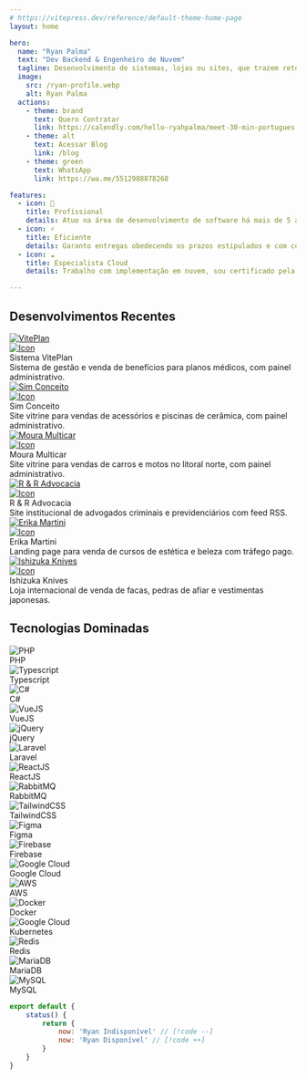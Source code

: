 ```yaml
---
# https://vitepress.dev/reference/default-theme-home-page
layout: home

hero:
  name: "Ryan Palma"
  text: "Dev Backend & Engenheiro de Nuvem"
  tagline: Desenvolvimento de sistemas, lojas ou sites, que trazem retornos significativos em seus negócios.
  image:
    src: /ryan-profile.webp
    alt: Ryan Palma
  actions:
    - theme: brand
      text: Quero Contratar
      link: https://calendly.com/hello-ryahpalma/meet-30-min-portugues
    - theme: alt
      text: Acessar Blog
      link: /blog
    - theme: green
      text: WhatsApp
      link: https://wa.me/5512988878268

features:
  - icon: 🚀
    title: Profissional
    details: Atuo na área de desenvolvimento de software há mais de 5 anos e já entreguei mais de 20 projetos completos.
  - icon: ⚡️
    title: Eficiente
    details: Garanto entregas obedecendo os prazos estipulados e com contratos jurídicos descomplicados.
  - icon: ☁️
    title: Especialista Cloud
    details: Trabalho com implementação em nuvem, sou certificado pela Google Cloud como Associate Cloud Engineer.

---
```


<section class="py-10">
  <div class="max-w-7xl">
    <h2>Desenvolvimentos Recentes</h2>
    <div class="mt-11 rounded-md gap-4 w-full grid grid-cols-1 sm:grid-cols-2 lg:grid-cols-3">
        <div class="rounded-lg bg-[#f7f7f7] dark:bg-[#202127]">
            <a target="_noblank" href="https://beneficios.viteplan.com.br/" class="w-full relative inline-block">
                <img src="/projects-viteplan.webp" alt="VitePlan"
                    class="w-full rounded-t-md transition duration-300 hover:blur-[2px]" />
                <div class="absolute top-2 right-2 p-1 bg-black/50 rounded">
                    <img src="/bx-link-external.svg" alt="Icon" class="w-4 h-4">
                </div>
            </a>
            <div class="p-6">
                <div class="mb-3 font-bold text-[#3c3c42] dark:text-[#deded5]">Sistema VitePlan</div>
                <div class="font-medium text-sm text-[#67676c] dark:text-[#98989f]">
                    Sistema de gestão e venda de benefícios para planos médicos, com painel administrativo.
                </div>
            </div>
        </div>
        <div class="rounded-lg bg-[#f7f7f7] dark:bg-[#202127] text-card-foreground">
            <a target="_noblank" href="https://www.simconceito.com" class="w-full relative inline-block">
                <img src="/projects-simconceito.webp" alt="Sim Conceito"
                    class="w-full rounded-t-md transition duration-300 hover:blur-[2px]" />
                <div class="absolute top-2 right-2 p-1 bg-black/50 rounded">
                    <img src="/bx-link-external.svg" alt="Icon" class="w-4 h-4">
                </div>
            </a>
            <div class="p-6">
                <div class="mb-3 font-bold text-[#3c3c42] dark:text-[#deded5]">Sim Conceito</div>
                <div class="font-medium text-sm text-[#67676c] dark:text-[#98989f]">
                    Site vitrine para vendas de acessórios e piscinas de cerâmica, com painel administrativo.
                </div>
            </div>
        </div>
        <div class="rounded-lg bg-[#f7f7f7] dark:bg-[#202127] text-card-foreground">
            <a target="_noblank" href="https://www.mouramulticar.com" class="w-full relative inline-block">
                <img src="/projects-mouramulticar.webp" alt="Moura Multicar"
                    class="w-full rounded-t-md transition duration-300 hover:blur-[2px]" />
                <div class="absolute top-2 right-2 p-1 bg-black/50 rounded">
                    <img src="/bx-link-external.svg" alt="Icon" class="w-4 h-4">
                </div>
            </a>
            <div class="p-6">
                <div class="mb-3 font-bold text-[#3c3c42] dark:text-[#deded5]">Moura Multicar</div>
                <div class="font-medium text-sm text-[#67676c] dark:text-[#98989f]">
                    Site vitrine para vendas de carros e motos no litoral norte, com painel administrativo.
                </div>
            </div>
        </div>
        <div class="rounded-lg bg-[#f7f7f7] dark:bg-[#202127] text-card-foreground">
            <a target="_noblank" href="https://www.reradvocacia.adv.br" class="w-full relative inline-block">
                <img src="/projects-reradvocacia.webp" alt="R & R Advocacia"
                    class="w-full rounded-t-md transition duration-300 hover:blur-[2px]" />
                <div class="absolute top-2 right-2 p-1 bg-black/50 rounded">
                    <img src="/bx-link-external.svg" alt="Icon" class="w-4 h-4">
                </div>
            </a>
            <div class="p-6">
                <div class="mb-3 font-bold text-[#3c3c42] dark:text-[#deded5]">R & R Advocacia</div>
                <div class="font-medium text-sm text-[#67676c] dark:text-[#98989f]">
                    Site institucional de advogados criminais e previdenciários com feed RSS.
                </div>
            </div>
        </div>
        <div class="rounded-lg bg-[#f7f7f7] dark:bg-[#202127] text-card-foreground">
            <a target="_noblank" href="https://www.erikamartini.com.br" class="w-full relative inline-block">
                <img src="/projects-erikamartini.webp" alt="Erika Martini"
                    class="w-full rounded-t-md transition duration-300 hover:blur-[2px]" />
                <div class="absolute top-2 right-2 p-1 bg-black/50 rounded">
                    <img src="/bx-link-external.svg" alt="Icon" class="w-4 h-4">
                </div>
            </a>
            <div class="p-6">
                <div class="mb-3 font-bold text-[#3c3c42] dark:text-[#deded5]">Erika Martini</div>
                <div class="font-medium text-sm text-[#67676c] dark:text-[#98989f]">
                    Landing page para venda de cursos de estética e beleza com tráfego pago.
                </div>
            </div>
        </div>
        <div class="rounded-lg bg-[#f7f7f7] dark:bg-[#202127] text-card-foreground">
            <a target="_noblank" href="https://www.ishizukaknives.com" class="w-full relative inline-block">
                <img src="/projects-ishizukaknives.webp" alt="Ishizuka Knives"
                    class="w-full rounded-t-md transition duration-300 hover:blur-[2px]" />
                <div class="absolute top-2 right-2 p-1 bg-black/50 rounded">
                    <img src="/bx-link-external.svg" alt="Icon" class="w-4 h-4">
                </div>
            </a>
            <div class="p-6">
                <div class="mb-3 font-bold text-[#3c3c42] dark:text-[#deded5]">Ishizuka Knives</div>
                <div class="font-medium text-sm text-[#67676c] dark:text-[#98989f]">
                    Loja internacional de venda de facas, pedras de afiar e vestimentas japonesas.
                </div>
            </div>
        </div>
    </div>
  </div>
</section>

<section class="pb-10">
  <div class="max-w-7xl">
    <h2 class="text-bold">Tecnologias Dominadas</h2>
    <div class="mt-11 rounded-md grid w-full grid-cols-2 gap-4 md:grid-cols-3 lg:grid-cols-6">
        <div class="rounded-lg bg-[#f7f7f7] dark:bg-[#202127] text-card-foreground">
            <div class="w-full h-30 flex justify-center items-center bg-gray-800 rounded-t-md">
                <img src="https://www.php.net/images/logos/php-logo-white.svg" alt="PHP"
                  class="w-40 lg:w-full object-cover rounded-t-md p-10" />
            </div>
            <div class="p-5">
              <div class="font-bold text-[#3c3c42] dark:text-[#deded5]">PHP</div>
            </div>
        </div>
        <div class="rounded-lg bg-[#f7f7f7] dark:bg-[#202127] text-card-foreground">
            <div class="w-full h-30 flex justify-center items-center bg-gray-800 rounded-t-md">
                <img src="https://upload.wikimedia.org/wikipedia/commons/4/4c/Typescript_logo_2020.svg" alt="Typescript"
                  class="w-40 lg:w-full object-cover rounded-t-md p-12" />
            </div>
            <div class="p-5">
              <div class="font-bold text-[#3c3c42] dark:text-[#deded5]">Typescript</div>
            </div>
        </div>
        <div class="rounded-lg bg-[#f7f7f7] dark:bg-[#202127] text-card-foreground">
            <div class="w-full h-30 flex justify-center items-center bg-gray-800 rounded-t-md">
                <img src="https://upload.wikimedia.org/wikipedia/commons/b/bd/Logo_C_sharp.svg" alt="C#"
                  class="w-40 lg:w-full object-cover rounded-t-md p-12" />
            </div>
            <div class="p-5">
              <div class="font-bold text-[#3c3c42] dark:text-[#deded5]">C#</div>
            </div>
        </div>
        <div class="rounded-lg bg-[#f7f7f7] dark:bg-[#202127] text-card-foreground">
            <div class="w-full h-30 flex justify-center items-center bg-gray-800 rounded-t-md">
                <img src="https://upload.wikimedia.org/wikipedia/commons/9/95/Vue.js_Logo_2.svg" alt="VueJS"
                  class="w-40 lg:w-full object-cover rounded-t-md p-12" />
            </div>
            <div class="p-5">
              <div class="font-bold text-[#3c3c42] dark:text-[#deded5]">VueJS</div>
            </div>
        </div>
        <div class="rounded-lg bg-[#f7f7f7] dark:bg-[#202127] text-card-foreground">
            <div class="w-full h-30 flex justify-center items-center bg-gray-800 rounded-t-md">
                <img src="https://brand.jquery.org/wp-content/themes/jquery/images/logo-jquery-foundation.png" alt="jQuery"
                  class="w-40 lg:w-full object-cover rounded-t-md p-10" />
            </div>
            <div class="p-5">
              <div class="font-bold text-[#3c3c42] dark:text-[#deded5]">jQuery</div>
            </div>
        </div>
        <div class="rounded-lg bg-[#f7f7f7] dark:bg-[#202127] text-card-foreground">
            <div class="w-full h-30 flex justify-center items-center bg-gray-800 rounded-t-md">
                <img src="https://upload.wikimedia.org/wikipedia/commons/9/9a/Laravel.svg" alt="Laravel"
                  class="w-40 lg:w-full object-cover rounded-t-md p-12" />
            </div>
            <div class="p-5">
              <div class="font-bold text-[#3c3c42] dark:text-[#deded5]">Laravel</div>
            </div>
        </div>
        <div class="rounded-lg bg-[#f7f7f7] dark:bg-[#202127] text-card-foreground">
            <div class="w-full h-30 flex justify-center items-center bg-gray-800 rounded-t-md">
                <img src="https://upload.wikimedia.org/wikipedia/commons/a/a7/React-icon.svg" alt="ReactJS"
                  class="w-40 lg:w-full object-cover rounded-t-md p-12" />
            </div>
            <div class="p-5">
              <div class="font-bold text-[#3c3c42] dark:text-[#deded5]">ReactJS</div>
            </div>
        </div>
        <div class="rounded-lg bg-[#f7f7f7] dark:bg-[#202127] text-card-foreground">
            <div class="w-full h-30 flex justify-center items-center bg-gray-800 rounded-t-md">
                <img src="https://www.rabbitmq.com/img/rabbitmq-logo-with-name.svg" alt="RabbitMQ"
                  class="w-40 lg:w-full object-cover rounded-t-md p-10" />
            </div>
            <div class="p-5">
              <div class="font-bold text-[#3c3c42] dark:text-[#deded5]">RabbitMQ</div>
            </div>
        </div>
        <div class="rounded-lg bg-[#f7f7f7] dark:bg-[#202127] text-card-foreground">
            <div class="w-full h-30 flex justify-center items-center bg-gray-800 rounded-t-md">
                <img src="https://tailwindcss.com/_next/static/media/tailwindcss-mark.d52e9897.svg" alt="TailwindCSS"
                  class="w-40 lg:w-full object-cover rounded-t-md p-10" />
            </div>
            <div class="p-5">
              <div class="font-bold text-[#3c3c42] dark:text-[#deded5]">TailwindCSS</div>
            </div>
        </div>
        <div class="rounded-lg bg-[#f7f7f7] dark:bg-[#202127] text-card-foreground">
            <div class="w-full h-30 flex justify-center items-center bg-gray-800 rounded-t-md">
                <img src="https://upload.wikimedia.org/wikipedia/commons/3/33/Figma-logo.svg" alt="Figma"
                  class="w-30 object-cover rounded-t-md p-10" />
            </div>
            <div class="p-5">
              <div class="font-bold text-[#3c3c42] dark:text-[#deded5]">Figma</div>
            </div>
        </div>
        <div class="rounded-lg bg-[#f7f7f7] dark:bg-[#202127] text-card-foreground">
            <div class="w-full h-30 flex justify-center items-center bg-gray-800 rounded-t-md">
                <img src="https://firebase.google.com/static/images/brand-guidelines/product-logo.png" alt="Firebase"
                  class="w-40 lg:w-full object-cover rounded-t-md p-12" />
            </div>
            <div class="p-5">
              <div class="font-bold text-[#3c3c42] dark:text-[#deded5]">Firebase</div>
            </div>
        </div>
        <div class="rounded-lg bg-[#f7f7f7] dark:bg-[#202127] text-card-foreground">
            <div class="w-full h-30 flex justify-center items-center bg-gray-800 rounded-t-md">
                <img src="https://lh3.googleusercontent.com/VEnnK2SyklusfxZ3dIYjlQH3xSwK2BFSJ69TFQ9g8HjM6m3CouRlTia5FW3z3GS0x83WC9TylZCaA9Jf_2kmr7mXxI9_HYLZTFy_bg" alt="Google Cloud"
                  class="w-40 lg:w-full object-cover rounded-t-md p-10" />
            </div>
            <div class="p-5">
              <div class="font-bold text-[#3c3c42] dark:text-[#deded5]">Google Cloud</div>
            </div>
        </div>
        <div class="rounded-lg bg-[#f7f7f7] dark:bg-[#202127] text-card-foreground">
            <div class="w-full h-30 flex justify-center items-center bg-gray-800 rounded-t-md">
                <img src="https://upload.wikimedia.org/wikipedia/commons/9/93/Amazon_Web_Services_Logo.svg" alt="AWS"
                  class="w-40 lg:w-full object-cover rounded-t-md p-10 brightness-0 invert" />
            </div>
            <div class="p-5">
              <div class="font-bold text-[#3c3c42] dark:text-[#deded5]">AWS</div>
            </div>
        </div>
        <div class="rounded-lg bg-[#f7f7f7] dark:bg-[#202127] text-card-foreground">
            <div class="w-full h-30 flex justify-center items-center bg-gray-800 rounded-t-md">
                <img src="https://upload.wikimedia.org/wikipedia/en/f/f4/Docker_logo.svg" alt="Docker"
                  class="w-40 lg:w-full object-cover rounded-t-md p-6" />
            </div>
            <div class="p-5">
              <div class="font-bold text-[#3c3c42] dark:text-[#deded5]">Docker</div>
            </div>
        </div>
        <div class="rounded-lg bg-[#f7f7f7] dark:bg-[#202127] text-card-foreground">
            <div class="w-full h-30 flex justify-center items-center bg-gray-800 rounded-t-md">
                <img src="https://upload.wikimedia.org/wikipedia/commons/3/39/Kubernetes_logo_without_workmark.svg" alt="Google Cloud"
                  class="w-40 lg:w-full object-cover rounded-t-md p-12" />
            </div>
            <div class="p-5">
              <div class="font-bold text-[#3c3c42] dark:text-[#deded5]">Kubernetes</div>
            </div>
        </div>
        <div class="rounded-lg bg-[#f7f7f7] dark:bg-[#202127] text-card-foreground">
            <div class="w-full h-30 flex justify-center items-center bg-gray-800 rounded-t-md">
                <img src="https://redis.io/wp-content/uploads/2024/04/Logotype.svg?auto=webp&quality=85,75&width=120" alt="Redis"
                  class="w-40 lg:w-full object-cover rounded-t-md p-8" />
            </div>
            <div class="p-5">
              <div class="font-bold text-[#3c3c42] dark:text-[#deded5]">Redis</div>
            </div>
        </div>
        <div class="rounded-lg bg-[#f7f7f7] dark:bg-[#202127] text-card-foreground">
            <div class="w-full h-30 flex justify-center items-center bg-gray-800 rounded-t-md">
                <img src="https://mariadb.com/wp-content/uploads/2019/11/mariadb-logo_white-transparent-600x150.png" alt="MariaDB"
                  class="w-40 lg:w-full object-cover rounded-t-md p-5" />
            </div>
            <div class="p-5">
              <div class="font-bold text-[#3c3c42] dark:text-[#deded5]">MariaDB</div>
            </div>
        </div>
        <div class="rounded-lg bg-[#f7f7f7] dark:bg-[#202127] text-card-foreground">
            <div class="w-full h-30 flex justify-center items-center bg-gray-800 rounded-t-md">
                <img src="https://www.mysql.com/common/logos/logo-mysql-170x115.png" alt="MySQL"
                  class="w-40 lg:w-full object-cover rounded-t-md p-10" />
            </div>
            <div class="p-5">
              <div class="font-bold text-[#3c3c42] dark:text-[#deded5]">MySQL</div>
            </div>
        </div>
    </div>
  </div>
</section>

```js
export default {
    status() {
        return {
            now: 'Ryan Indisponível' // [!code --]
            now: 'Ryan Disponível' // [!code ++]
        }
    }
}
```